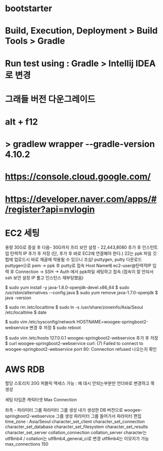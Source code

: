 # bootstarter

# Build, Execution, Deployment > Build Tools > Gradle
# Run test using : Gradle > Intellij IDEA 로 변경

# 그래들 버전 다운그레이드
# alt + f12
# > gradlew wrapper --gradle-version 4.10.2
# https://console.cloud.google.com/
# https://developer.naver.com/apps/#/register?api=nvlogin

# EC2 세팅
용량 30G로 증설 후 다음- 30G까지 프리
보안 설정 - 22,443,8080 추가 후 인스턴트 업
탄력적 IP 추가 후 저장
(단, 추가 후 바로 EC2에 연결해야 한다.)
22는 ppk 파일 깃헙에 업로드시 바로 채굴에 악용될 수 있으니 조심!
puttygen, putty 다운로드
puttygen으로 pem -> ppk
후 putty로 접속
Host Name에 ec2-user@탄력적IP 입력 후
Connection -> SSH -> Auth 에서 ppk파일 세팅하고 접속 
(접속이 잘 안되서 ssh 보안 설정 IP 풀고 인스턴스 재부팅했음)

$ sudo yum install -y java-1.8.0-openjdk-devel.x86_64
$ sudo /usr/sbin/alternatives --config java
$ sudo yum remove java-1.7.0-openjdk
$ java -version

$ sudo rm /etc/localtime
$ sudo ln -s /usr/share/zoneinfo/Asia/Seoul /etc/localtime
$ date

$ sudo vim /etc/sysconfig/network
HOSTNAME=woogee-springboot2-webservice
변경 후 저장
$ sudo reboot

$ sudo vim /etc/hosts
127.0.0.1   woogee-springboot2-webservice
추가 후 저장
$ curl woogee-springboot2-webservice
curl: (7) Failed to connect to woogee-springboot2-webservice port 80: Connection refused
나오는지 확인

# AWS RDB

할당 스토리지 20G
퍼블릭 액세스 가능 : 예
대시 안되는부분만 언더바로 변경하고 쭉 생성

세팅
타임존
캐릭터셋
Max Connection

좌측 - 파라미터 그룹
파라미터 그룹 생성
내가 생성한 DB 버전으로 woogee-springboot2-webservice 그룹 생성
파라미터 그룹 들어가서 파라미터 편집
time_zone : Asia/Seoul
character_set_client
character_set_connection
character_set_database
character_set_filesystem
character_set_results
character_set_server
collation_connection
collation_server
character는 utf8mb4 / collation는 utf8mb4_general_ci로 변경
utf8mb4는 이모지가 가능
max_connections 150

